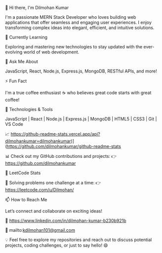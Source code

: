 👋 Hi there, I'm Dilmohan Kumar

I'm a passionate MERN Stack Developer who loves building web applications that offer seamless and engaging user experiences. I enjoy transforming complex ideas into elegant, efficient, and intuitive solutions.

🌱 Currently Learning

Exploring and mastering new technologies to stay updated with the ever-evolving world of web development.

💬 Ask Me About

JavaScript, React, Node.js, Express.js, MongoDB, RESTful APIs, and more!

⚡ Fun Fact

I'm a true coffee enthusiast ☕ who believes great code starts with great coffee!

🔧 Technologies & Tools

JavaScript | React | Node.js | Express.js | MongoDB | HTML5 | CSS3 | Git | VS Code

📈 https://github-readme-stats.vercel.app/api?dilmohankumar=dilmohankumar)](https://github.com/dilmohankumar/github-readme-stats

📊 Check out my GitHub contributions and projects:
👉 https://github.com/dilmohankumar

🧩 LeetCode Stats

🚀 Solving problems one challenge at a time:
👉 https://leetcode.com/u/Dilmohan/

📫 How to Reach Me

Let’s connect and collaborate on exciting ideas!

🔗 https://www.linkedin.com/in/dilmohan-kumar-b230b921b

📧 mailto:kdilmohan101@gmail.com

💡 Feel free to explore my repositories and reach out to discuss potential projects, coding challenges, or just to say hello! 😄
